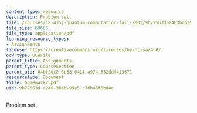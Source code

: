 ```yaml
---
content_type: resource
description: Problem set.
file: /courses/18-435j-quantum-computation-fall-2003/9b77563da2463bab99e5c76b46f5bd4c_homework2.pdf
file_size: 69605
file_type: application/pdf
learning_resource_types:
- Assignments
license: https://creativecommons.org/licenses/by-nc-sa/4.0/
ocw_type: OCWFile
parent_title: Assignments
parent_type: CourseSection
parent_uid: 04bf2dc2-6c58-0411-a974-352ddf413671
resourcetype: Document
title: homework2.pdf
uid: 9b77563d-a246-3bab-99e5-c76b46f5bd4c
---
```

Problem set.